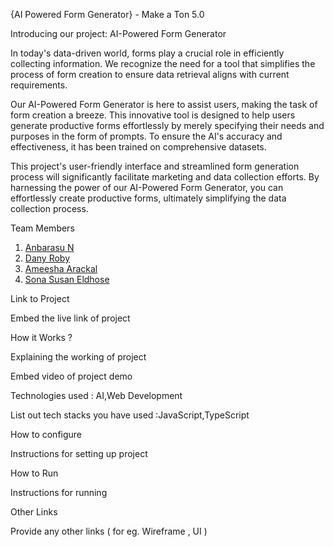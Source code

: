 {AI Powered Form Generator} - Make a Ton 5.0

Introducing our project: AI-Powered Form Generator

In today's data-driven world, forms play a crucial role in efficiently collecting information. We recognize the need for a tool that simplifies the process of form creation to ensure data retrieval aligns with current requirements. 

Our AI-Powered Form Generator is here to assist users, making the task of form creation a breeze. This innovative tool is designed to help users generate productive forms effortlessly by merely specifying their needs and purposes in the form of prompts. To ensure the AI's accuracy and effectiveness, it has been trained on comprehensive datasets.

This project's user-friendly interface and streamlined form generation process will significantly facilitate marketing and data collection efforts. By harnessing the power of our AI-Powered Form Generator, you can effortlessly create productive forms, ultimately simplifying the data collection process.

Team Members
1. [Anbarasu N](https://github.com/DarkPhoenix2704)
2. [Dany Roby](https://github.com/danyroby)
3. [Ameesha Arackal](https://github.com/AMEESHAARACKAL)
4. [Sona Susan Eldhose](https://github.com/Sonasusan111)

Link to Project

Embed the live link of project

How it Works ?

Explaining the working of project

Embed video of project demo

Technologies used : AI,Web Development

List out tech stacks you have used :JavaScript,TypeScript

How to configure

Instructions for setting up project

How to Run

Instructions for running

Other Links

Provide any other links ( for eg. Wireframe , UI )

